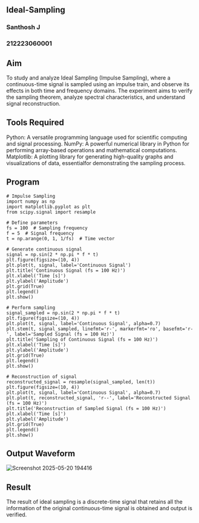 ## Ideal-Sampling
### Santhosh J
### 212223060001
## Aim
To study and analyze Ideal Sampling (Impulse Sampling), where a continuous-time signal is sampled using an impulse train, and observe its effects in both time and frequency domains. The experiment aims to verify the sampling theorem, analyze spectral characteristics, and understand signal reconstruction.

## Tools Required
Python: A versatile programming language used for scientific computing and signal processing. NumPy: A powerful numerical library in Python for performing array-based operations and mathematical computations. Matplotlib: A plotting library for generating high-quality graphs and visualizations of data, essentialfor demonstrating the sampling process.

## Program
```
# Impulse Sampling
import numpy as np
import matplotlib.pyplot as plt
from scipy.signal import resample

# Define parameters
fs = 100  # Sampling frequency
f = 5  # Signal frequency
t = np.arange(0, 1, 1/fs)  # Time vector

# Generate continuous signal
signal = np.sin(2 * np.pi * f * t)
plt.figure(figsize=(10, 4))
plt.plot(t, signal, label='Continuous Signal')
plt.title('Continuous Signal (fs = 100 Hz)')
plt.xlabel('Time [s]')
plt.ylabel('Amplitude')
plt.grid(True)
plt.legend()
plt.show()

# Perform sampling
signal_sampled = np.sin(2 * np.pi * f * t)
plt.figure(figsize=(10, 4))
plt.plot(t, signal, label='Continuous Signal', alpha=0.7)
plt.stem(t, signal_sampled, linefmt='r-', markerfmt='ro', basefmt='r-', label='Sampled Signal (fs = 100 Hz)')
plt.title('Sampling of Continuous Signal (fs = 100 Hz)')
plt.xlabel('Time [s]')
plt.ylabel('Amplitude')
plt.grid(True)
plt.legend()
plt.show()

# Reconstruction of signal
reconstructed_signal = resample(signal_sampled, len(t))
plt.figure(figsize=(10, 4))
plt.plot(t, signal, label='Continuous Signal', alpha=0.7)
plt.plot(t, reconstructed_signal, 'r--', label='Reconstructed Signal (fs = 100 Hz)')
plt.title('Reconstruction of Sampled Signal (fs = 100 Hz)')
plt.xlabel('Time [s]')
plt.ylabel('Amplitude')
plt.grid(True)
plt.legend()
plt.show()

```
## Output Waveform
![Screenshot 2025-05-20 194416](https://github.com/user-attachments/assets/606084a3-f0c7-4819-b75f-3fdc1bcb240e)



## Result
The result of ideal sampling is a discrete-time signal that retains all the information of the original continuous-time signal is obtained and output is verified.
